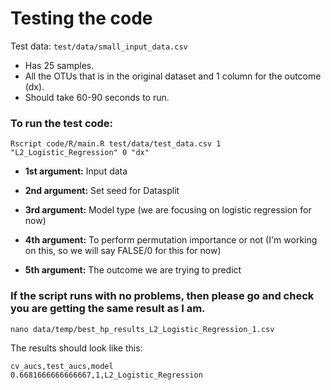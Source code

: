 # Testing the code

Test data: ```test/data/small_input_data.csv```

- Has 25 samples.
- All the OTUs that is in the original dataset and 1 column for the outcome (dx).
- Should take 60-90 seconds to run.

### To run the test code:

```
Rscript code/R/main.R test/data/test_data.csv 1 "L2_Logistic_Regression" 0 "dx"
```

- __1st argument:__ Input data

- __2nd argument:__ Set seed for Datasplit

- __3rd argument:__ Model type (we are focusing on logistic regression for now)

- __4th argument:__ To perform permutation importance or not (I'm working on this, so we will say FALSE/0 for this for now)

- __5th argument:__ The outcome we are trying to predict

### If the script runs with no problems, then please go and check you are getting the same result as I am.

```
nano data/temp/best_hp_results_L2_Logistic_Regression_1.csv
```

The results should look like this:

```
cv_aucs,test_aucs,model
0.6681666666666667,1,L2_Logistic_Regression
```
